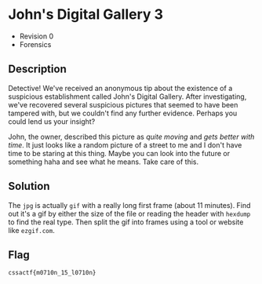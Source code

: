 # John's Digital Gallery 3
- Revision 0
- Forensics

## Description
Detective! We've received an anonymous tip about the existence of a suspicious establishment called John's Digital Gallery. After investigating, we've recovered several suspicious pictures that seemed to have been tampered with, but we couldn't find any further evidence. Perhaps you could lend us your insight?

John, the owner, described this picture as *quite moving* and *gets better with time*. It just looks like a random picture of a street to me and I don't have time to be staring at this thing. Maybe you can look into the future or something haha and see what he means. Take care of this.

## Solution
The `jpg` is actually `gif` with a really long first frame (about 11 minutes). Find out it's a gif by either the size of the file or reading the header with `hexdump` to find the real type. Then split the gif into frames using a tool or website like `ezgif.com`.

## Flag
`cssactf{m0710n_15_l0710n}`
